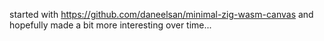 started with https://github.com/daneelsan/minimal-zig-wasm-canvas and hopefully made a bit more interesting over time...

